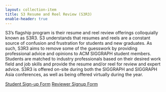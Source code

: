 ```yaml
---
layout: collection-item
title: S3 Resume and Reel Review (S3R3)
enable-header: true
---
```

<p>S3’s flagship program is their resume and reel review offerings colloquially known as S3R3. S3 understands that resumes and reels are a constant source of confusion and frustration for students and new graduates. As such, S3R3 aims to remove some of the guesswork by providing professional advice and opinions to ACM SIGGRAPH student members. Students are matched to industry professionals based on their desired work field and job skills and provide the resume and/or reel for review and expert advice. S3R3 is offered on-site during both the SIGGRAPH and SIGGRAPH Asia conferences, as well as being offered virtually during the year.</p>
<a class="button expand" href="https://s3.siggraph.org/programs/s3-resume-and-reel-review-s3r3#">Student Sign-up Form</a>
<a class="button expand" href="#">Reviewer Signup Form</a>